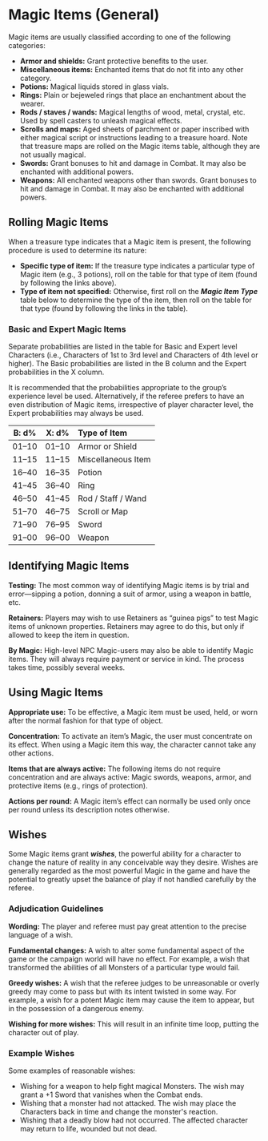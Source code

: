 # Magic Items (General)

Magic items are usually classified according to one of the following categories:

- **Armor and shields:** Grant protective benefits to the user.
- **Miscellaneous items:** Enchanted items that do not fit into any other category.
- **Potions:** Magical liquids stored in glass vials.
- **Rings:** Plain or bejeweled rings that place an enchantment about the wearer.
- **Rods / staves / wands:** Magical lengths of wood, metal, crystal, etc. Used by spell casters to unleash magical effects.
- **Scrolls and maps:** Aged sheets of parchment or paper inscribed with either magical script or instructions leading to a treasure hoard. Note that treasure maps are rolled on the Magic items table, although they are not usually magical.
- **Swords:** Grant bonuses to hit and damage in Combat. It may also be enchanted with additional powers.
- **Weapons:** All enchanted weapons other than swords. Grant bonuses to hit and damage in Combat. It may also be enchanted with additional powers.

## Rolling Magic Items

When a treasure type indicates that a Magic item is present, the following procedure is used to determine its nature:

- **Specific type of item:** If the treasure type indicates a particular type of Magic item (e.g., 3 potions), roll on the table for that type of item (found by following the links above).
- **Type of item not specified:** Otherwise, first roll on the ***Magic Item Type*** table below to determine the type of the item, then roll on the table for that type (found by following the links in the table).

### Basic and Expert Magic Items

Separate probabilities are listed in the table for Basic and Expert level Characters (i.e., Characters of 1st to 3rd level and Characters of 4th level or higher). The Basic probabilities are listed in the B column and the Expert probabilities in the X column.

It is recommended that the probabilities appropriate to the group’s experience level be used. Alternatively, if the referee prefers to have an even distribution of Magic items, irrespective of player character level, the Expert probabilities may always be used.

| B: d% | X: d% | Type of Item                                                 |
| :---: | :---: | :----------------------------------------------------------- |
| 01–10 | 01–10 | Armor or Shield |
| 11–15 | 11–15 | Miscellaneous Item |
| 16–40 | 16–35 | Potion |
| 41–45 | 36–40 | Ring |
| 46–50 | 41–45 | Rod / Staff / Wand |
| 51–70 | 46–75 | Scroll or Map |
| 71–90 | 76–95 | Sword |
| 91–00 | 96–00 | Weapon |

## Identifying Magic Items

**Testing:** The most common way of identifying Magic items is by trial and error—sipping a potion, donning a suit of armor, using a weapon in battle, etc.

**Retainers:** Players may wish to use Retainers as “guinea pigs” to test Magic items of unknown properties. Retainers may agree to do this, but only if allowed to keep the item in question.

**By Magic:** High-level NPC Magic-users may also be able to identify Magic items. They will always require payment or service in kind. The process takes time, possibly several weeks.

## Using Magic Items

**Appropriate use:** To be effective, a Magic item must be used, held, or worn after the normal fashion for that type of object.

**Concentration:** To activate an item’s Magic, the user must concentrate on its effect. When using a Magic item this way, the character cannot take any other actions.

**Items that are always active:** The following items do not require concentration and are always active: Magic swords, weapons, armor, and protective items (e.g., rings of protection).

**Actions per round:** A Magic item’s effect can normally be used only once per round unless its description notes otherwise.

## Wishes

Some Magic items grant ***wishes***, the powerful ability for a character to change the nature of reality in any conceivable way they desire. Wishes are generally regarded as the most powerful Magic in the game and have the potential to greatly upset the balance of play if not handled carefully by the referee.

### Adjudication Guidelines

**Wording:** The player and referee must pay great attention to the precise language of a wish.

**Fundamental changes:** A wish to alter some fundamental aspect of the game or the campaign world will have no effect. For example, a wish that transformed the abilities of all Monsters of a particular type would fail.

**Greedy wishes:** A wish that the referee judges to be unreasonable or overly greedy may come to pass but with its intent twisted in some way. For example, a wish for a potent Magic item may cause the item to appear, but in the possession of a dangerous enemy.

**Wishing for more wishes:** This will result in an infinite time loop, putting the character out of play.

### Example Wishes

Some examples of reasonable wishes:

- Wishing for a weapon to help fight magical Monsters. The wish may grant a +1 Sword that vanishes when the Combat ends.
- Wishing that a monster had not attacked. The wish may place the Characters back in time and change the monster's reaction.
- Wishing that a deadly blow had not occurred. The affected character may return to life, wounded but not dead.